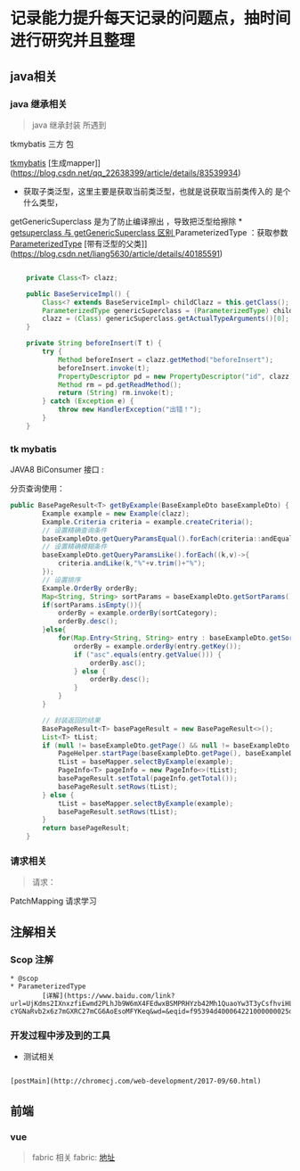 # 记录能力提升每天记录的问题点，抽时间进行研究并且整理


## java相关

### java 继承相关

> java 继承封装 所遇到

tkmybatis 三方 包

[tkmybatis](https://baijiahao.baidu.com/s?id=1634366904707283647&wfr=spider&for=pc)
    [生成mapper]](https://blog.csdn.net/qq_22638399/article/details/83539934)




* 获取子类泛型，这里主要是获取当前类泛型，也就是说获取当前类传入的 <T> 是个什么类型， 

getGenericSuperclass 是为了防止编译擦出 ，导致把泛型给擦除
    * [getsuperclass 与 getGenericSuperclass  区别 ](https://www.cnblogs.com/maokun/p/6773203.html)
ParameterizedType ：获取参数
    [ParameterizedType](https://blog.csdn.net/JustBeauty/article/details/81116144)
    [带有泛型的父类]](https://blog.csdn.net/liang5630/article/details/40185591)
```java

    private Class<T> clazz;

    public BaseServiceImpl() {
        Class<? extends BaseServiceImpl> childClazz = this.getClass();
        ParameterizedType genericSuperclass = (ParameterizedType) childClazz.getGenericSuperclass();
        clazz = (Class) genericSuperclass.getActualTypeArguments()[0];
    }

```



```java
    private String beforeInsert(T t) {
        try {
            Method beforeInsert = clazz.getMethod("beforeInsert");
            beforeInsert.invoke(t);
            PropertyDescriptor pd = new PropertyDescriptor("id", clazz);
            Method rm = pd.getReadMethod();
            return (String) rm.invoke(t);
        } catch (Exception e) {
            throw new HandlerException("出错！");
        }
    }

```

### tk mybatis 

JAVA8 BiConsumer 接口 :

分页查询使用：

```java
public BasePageResult<T> getByExample(BaseExampleDto baseExampleDto) {
        Example example = new Example(clazz);
        Example.Criteria criteria = example.createCriteria();
        // 设置精确查询条件
        baseExampleDto.getQueryParamsEqual().forEach(criteria::andEqualTo);
        // 设置精确模糊条件
        baseExampleDto.getQueryParamsLike().forEach((k,v)->{
            criteria.andLike(k,"%"+v.trim()+"%");
        });
        // 设置排序
        Example.OrderBy orderBy;
        Map<String, String> sortParams = baseExampleDto.getSortParams();
        if(sortParams.isEmpty()){
            orderBy = example.orderBy(sortCategory);
            orderBy.desc();
        }else{
            for(Map.Entry<String, String> entry : baseExampleDto.getSortParams().entrySet()){
                orderBy = example.orderBy(entry.getKey());
                if ("asc".equals(entry.getValue())) {
                    orderBy.asc();
                } else {
                    orderBy.desc();
                }
            }
        }

        // 封装返回的结果
        BasePageResult<T> basePageResult = new BasePageResult<>();
        List<T> tList;
        if (null != baseExampleDto.getPage() && null != baseExampleDto.getLimit()) {
            PageHelper.startPage(baseExampleDto.getPage(), baseExampleDto.getLimit());
            tList = baseMapper.selectByExample(example);
            PageInfo<T> pageInfo = new PageInfo<>(tList);
            basePageResult.setTotal(pageInfo.getTotal());
            basePageResult.setRows(tList);
        } else {
            tList = baseMapper.selectByExample(example);
            basePageResult.setRows(tList);
        }
        return basePageResult;
    }
```


### 请求相关

> 请求：

PatchMapping 请求学习


## 注解相关

### Scop 注解


```
* @scop
* ParameterizedType 
        [详解](https://www.baidu.com/link?url=UjKdms2IXnxzfiEwmd2PLhJb9W6mX4FEdwxBSMPRHYzb42Mh1QuaoYw3T3yCsfhviHLrR6N-cYGNaRvb2x6z7mGXRC27mCG6AoEsoMFYKeq&wd=&eqid=f95394d400064221000000025d89e39e)

```

### 开发过程中涉及到的工具


* 测试相关

```

[postMain](http://chromecj.com/web-development/2017-09/60.html)

```


## 前端


### vue

> fabric 相关
fabric: [地址](https://www.cnblogs.com/kaishirenshi/p/9465504.html)

